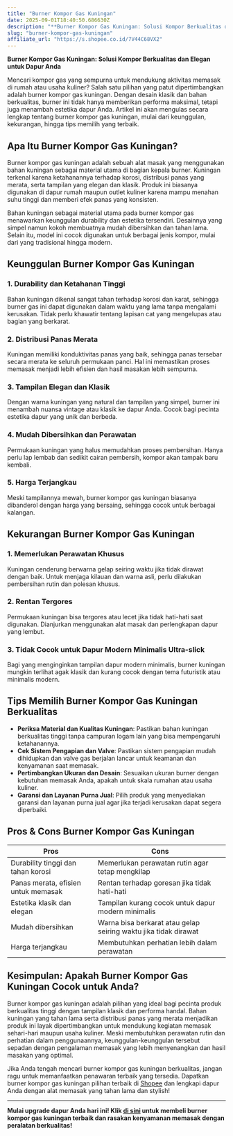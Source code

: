 ```yaml
---
title: "Burner Kompor Gas Kuningan"
date: 2025-09-01T18:40:50.686630Z
description: "**Burner Kompor Gas Kuningan: Solusi Kompor Berkualitas dan Elegan untuk Dapur Anda**..."
slug: "burner-kompor-gas-kuningan"
affiliate_url: "https://s.shopee.co.id/7V44C68VX2"
---
```

**Burner Kompor Gas Kuningan: Solusi Kompor Berkualitas dan Elegan untuk Dapur Anda**

Mencari kompor gas yang sempurna untuk mendukung aktivitas memasak di rumah atau usaha kuliner? Salah satu pilihan yang patut dipertimbangkan adalah burner kompor gas kuningan. Dengan desain klasik dan bahan berkualitas, burner ini tidak hanya memberikan performa maksimal, tetapi juga menambah estetika dapur Anda. Artikel ini akan mengulas secara lengkap tentang burner kompor gas kuningan, mulai dari keunggulan, kekurangan, hingga tips memilih yang terbaik.

## Apa Itu Burner Kompor Gas Kuningan?

Burner kompor gas kuningan adalah sebuah alat masak yang menggunakan bahan kuningan sebagai material utama di bagian kepala burner. Kuningan terkenal karena ketahanannya terhadap korosi, distribusi panas yang merata, serta tampilan yang elegan dan klasik. Produk ini biasanya digunakan di dapur rumah maupun outlet kuliner karena mampu menahan suhu tinggi dan memberi efek panas yang konsisten.

Bahan kuningan sebagai material utama pada burner kompor gas menawarkan keunggulan durability dan estetika tersendiri. Desainnya yang simpel namun kokoh membuatnya mudah dibersihkan dan tahan lama. Selain itu, model ini cocok digunakan untuk berbagai jenis kompor, mulai dari yang tradisional hingga modern.

## Keunggulan Burner Kompor Gas Kuningan

### 1. Durability dan Ketahanan Tinggi
Bahan kuningan dikenal sangat tahan terhadap korosi dan karat, sehingga burner gas ini dapat digunakan dalam waktu yang lama tanpa mengalami kerusakan. Tidak perlu khawatir tentang lapisan cat yang mengelupas atau bagian yang berkarat.

### 2. Distribusi Panas Merata
Kuningan memiliki konduktivitas panas yang baik, sehingga panas tersebar secara merata ke seluruh permukaan panci. Hal ini memastikan proses memasak menjadi lebih efisien dan hasil masakan lebih sempurna.

### 3. Tampilan Elegan dan Klasik
Dengan warna kuningan yang natural dan tampilan yang simpel, burner ini menambah nuansa vintage atau klasik ke dapur Anda. Cocok bagi pecinta estetika dapur yang unik dan berbeda.

### 4. Mudah Dibersihkan dan Perawatan
Permukaan kuningan yang halus memudahkan proses pembersihan. Hanya perlu lap lembab dan sedikit cairan pembersih, kompor akan tampak baru kembali.

### 5. Harga Terjangkau
Meski tampilannya mewah, burner kompor gas kuningan biasanya dibanderol dengan harga yang bersaing, sehingga cocok untuk berbagai kalangan.

## Kekurangan Burner Kompor Gas Kuningan

### 1. Memerlukan Perawatan Khusus
Kuningan cenderung berwarna gelap seiring waktu jika tidak dirawat dengan baik. Untuk menjaga kilauan dan warna asli, perlu dilakukan pembersihan rutin dan polesan khusus.

### 2. Rentan Tergores
Permukaan kuningan bisa tergores atau lecet jika tidak hati-hati saat digunakan. Dianjurkan menggunakan alat masak dan perlengkapan dapur yang lembut.

### 3. Tidak Cocok untuk Dapur Modern Minimalis Ultra-slick
Bagi yang menginginkan tampilan dapur modern minimalis, burner kuningan mungkin terlihat agak klasik dan kurang cocok dengan tema futuristik atau minimalis modern.

## Tips Memilih Burner Kompor Gas Kuningan Berkualitas

- **Periksa Material dan Kualitas Kuningan**: Pastikan bahan kuningan berkualitas tinggi tanpa campuran logam lain yang bisa mempengaruhi ketahanannya.
- **Cek Sistem Pengapian dan Valve**: Pastikan sistem pengapian mudah dihidupkan dan valve gas berjalan lancar untuk keamanan dan kenyamanan saat memasak.
- **Pertimbangkan Ukuran dan Desain**: Sesuaikan ukuran burner dengan kebutuhan memasak Anda, apakah untuk skala rumahan atau usaha kuliner.
- **Garansi dan Layanan Purna Jual**: Pilih produk yang menyediakan garansi dan layanan purna jual agar jika terjadi kerusakan dapat segera diperbaiki.

## Pros & Cons Burner Kompor Gas Kuningan

| **Pros** | **Cons** |
|------------|------------|
| Durability tinggi dan tahan korosi | Memerlukan perawatan rutin agar tetap mengkilap |
| Panas merata, efisien untuk memasak | Rentan terhadap goresan jika tidak hati-hati |
| Estetika klasik dan elegan | Tampilan kurang cocok untuk dapur modern minimalis |
| Mudah dibersihkan | Warna bisa berkarat atau gelap seiring waktu jika tidak dirawat |
| Harga terjangkau | Membutuhkan perhatian lebih dalam perawatan |

## Kesimpulan: Apakah Burner Kompor Gas Kuningan Cocok untuk Anda?

Burner kompor gas kuningan adalah pilihan yang ideal bagi pecinta produk berkualitas tinggi dengan tampilan klasik dan performa handal. Bahan kuningan yang tahan lama serta distribusi panas yang merata menjadikan produk ini layak dipertimbangkan untuk mendukung kegiatan memasak sehari-hari maupun usaha kuliner. Meski membutuhkan perawatan rutin dan perhatian dalam penggunaannya, keunggulan-keunggulan tersebut sepadan dengan pengalaman memasak yang lebih menyenangkan dan hasil masakan yang optimal.

Jika Anda tengah mencari burner kompor gas kuningan berkualitas, jangan ragu untuk memanfaatkan penawaran terbaik yang tersedia. Dapatkan burner kompor gas kuningan pilihan terbaik di [Shopee](https://s.shopee.co.id/7V44C68VX2) dan lengkapi dapur Anda dengan alat memasak yang tahan lama dan stylish!

---

**Mulai upgrade dapur Anda hari ini! Klik [di sini](https://s.shopee.co.id/7V44C68VX2) untuk membeli burner kompor gas kuningan terbaik dan rasakan kenyamanan memasak dengan peralatan berkualitas!**